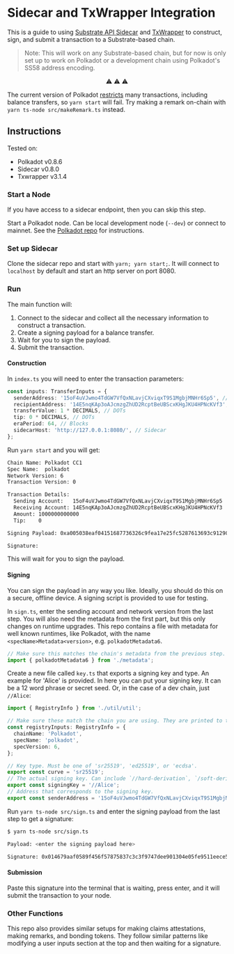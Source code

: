 # Sidecar and TxWrapper Integration

This is a guide to using
[Substrate API Sidecar](https://github.com/paritytech/substrate-api-sidecar) and
[TxWrapper](https://github.com/paritytech/txwrapper) to construct, sign, and submit a transaction to
a Substrate-based chain.

> Note: This will work on any Substrate-based chain, but for now is only set up to work on Polkadot
> or a development chain using Polkadot's SS58 address encoding.

<p align="center">
⚠️ ⚠️ ⚠️

The current version of Polkadot
<a href="https://github.com/paritytech/polkadot/blob/v0.8.6/runtime/polkadot/src/lib.rs#L107L134">restricts</a>
many transactions, including balance transfers, so `yarn start` will fail. Try making a remark
on-chain with `yarn ts-node src/makeRemark.ts` instead.
</p>

## Instructions

Tested on:

- Polkadot v0.8.6
- Sidecar v0.8.0
- Txwrapper v3.1.4

### Start a Node

If you have access to a sidecar endpoint, then you can skip this step.

Start a Polkadot node. Can be local development node (`--dev`) or connect to mainnet. See the
[Polkadot repo](https://github.com/paritytech/polkadot) for instructions.

### Set up Sidecar

Clone the sidecar repo and start with `yarn; yarn start;`. It will connect to `localhost` by default
and start an http server on port 8080.

### Run

The main function will:

1. Connect to the sidecar and collect all the necessary information to construct a transaction.
1. Create a signing payload for a balance transfer.
1. Wait for you to sign the payload.
1. Submit the transaction.

#### Construction

In `index.ts` you will need to enter the transaction parameters:

```ts
const inputs: TransferInputs = {
  senderAddress: '15oF4uVJwmo4TdGW7VfQxNLavjCXviqxT9S1MgbjMNHr6Sp5', //Alice
  recipientAddress: '14E5nqKAp3oAJcmzgZhUD2RcptBeUBScxKHgJKU4HPNcKVf3', //Bob
  transferValue: 1 * DECIMALS, // DOTs
  tip: 0 * DECIMALS, // DOTs
  eraPeriod: 64, // Blocks
  sidecarHost: 'http://127.0.0.1:8080/', // Sidecar
};
```

Run `yarn start` and you will get:

```bash
Chain Name: Polkadot CC1
Spec Name:  polkadot
Network Version: 6
Transaction Version: 0

Transaction Details:
  Sending Account:   15oF4uVJwmo4TdGW7VfQxNLavjCXviqxT9S1MgbjMNHr6Sp5
  Receiving Account: 14E5nqKAp3oAJcmzgZhUD2RcptBeUBScxKHgJKU4HPNcKVf3
  Amount: 1000000000000
  Tip:    0

Signing Payload: 0xa005038eaf04151687736326c9fea17e25fc5287613693c912909cb226aa4794f26a48070010a5d4e895030000f00300003a5dacb3a8725d578ab4b1457764e960a86b17720c3d39086c3b0872122b7a41f837b149dcb20f92540a027e58aab0554d2d42f36887f33a5e6a85ebdd0f13d8

Signature:
```

This will wait for you to sign the payload.

#### Signing

You can sign the payload in any way you like. Ideally, you should do this on a secure, offline
device. A signing script is provided to use for testing.

In `sign.ts`, enter the sending account and network version from the last step. You will also need
the metadata from the first part, but this only changes on runtime upgrades. This repo contains a
file with metadata for well known runtimes, like Polkadot, with the name
`<specName>Metadata<version>`, e.g. `polkadotMetadata6`.

```ts
// Make sure this matches the chain's metadata from the previous step.
import { polkadotMetadata6 } from './metadata';
```

Create a new file called `key.ts` that exports a signing key and type. An example for 'Alice' is
provided. In here you can put your signing key. It can be a 12 word phrase or secret seed. Or, in
the case of a dev chain, just `//Alice`:

```ts
import { RegistryInfo } from './util/util';

// Make sure these match the chain you are using. They are printed to the console above.
const registryInputs: RegistryInfo = {
  chainName: 'Polkadot',
  specName: 'polkadot',
  specVersion: 6,
};

// Key type. Must be one of 'sr25519', 'ed25519', or 'ecdsa'.
export const curve = 'sr25519';
// The actual signing key. Can include `//hard-derivation`, `/soft-derivation`, or `///password`.
export const signingKey = '//Alice';
// Address that corresponds to the signing key.
export const senderAddress = '15oF4uVJwmo4TdGW7VfQxNLavjCXviqxT9S1MgbjMNHr6Sp5';
```

Run `yarn ts-node src/sign.ts` and enter the signing payload from the last step to get a signature:

```bash
$ yarn ts-node src/sign.ts

Payload: <enter the signing payload here>

Signature: 0x014679aaf0589f456f57875837c3c3f9747dee901304e05fe9511eece5bfd68c1e7443ff6d476f170d80cbbabae5f6bd3cf3d486663fe8f68d48e8ea7c70edc18d
```

#### Submission

Paste this signature into the terminal that is waiting, press enter, and it will submit the
transaction to your node.

### Other Functions

This repo also provides similar setups for making claims attestations, making remarks, and bonding
tokens. They follow similar patterns like modifying a user inputs section at the top and then
waiting for a signature.
